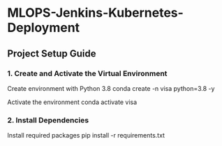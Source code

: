 # MLOPS-Jenkins-Kubernetes-Deployment


## Project Setup Guide


### 1. Create and Activate the Virtual Environment

Create environment with Python 3.8
conda create -n visa python=3.8 -y

Activate the environment
conda activate visa



### 2. Install Dependencies

Install required packages
pip install -r requirements.txt
